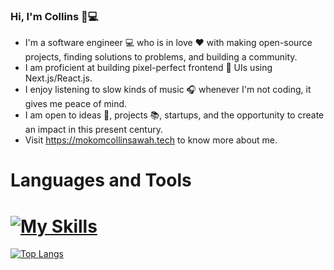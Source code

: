 ### Hi, I'm Collins 👋💻 

* I'm a software engineer 💻 who is in love ❤️ with making open-source projects, finding solutions to problems, and building a community.
* I am proficient at building pixel-perfect frontend 🎉 UIs using Next.js/React.js.
* I enjoy listening to slow kinds of music 🎧 whenever I'm not coding, it gives me peace of mind.
* I am open to ideas 📖, projects 📚, startups, and the opportunity to create an impact in this present century.
* Visit https://mokomcollinsawah.tech to know more about me.
# Languages and Tools
# [![My Skills](https://skillicons.dev/icons?i=js,html,css,react,typescript,mysql,figma,git,mongodb,nextjs,nodejs,tailwind)](https://skillicons.dev)
 
[![Top Langs](https://github-readme-stats.vercel.app/api/top-langs/?username=mokomcollinsawah&layout=compact)](https://github.com/anuraghazra/github-readme-stats)
<!--
**MokomCollinsAwah/MokomCollinsAwah** is a ✨ _special_ ✨ repository because its `README.md` (this file) appears on your GitHub profile.
